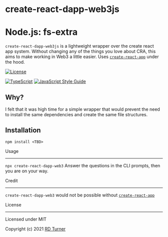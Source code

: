 # create-react-dapp-web3js
Node.js: fs-extra
=================

`create-react-dapp-web3js` is a lightweight wrapper over the create react app system. Without changing any of the things you love about CRA, this aims to make working in Web3 a little easier. Uses [`create-react-app`](https://reactjs.org/docs/create-a-new-react-app.html) under the hood.

<!-- [![npm Package](https://img.shields.io/npm/v/fs-extra.svg)](https://www.npmjs.org/package/fs-extra) -->
[![License](https://img.shields.io/npm/l/express.svg)](https://github.com/Too-Far/create-react-dapp-web3js/blob/LICENSE)
<!-- [![build status](https://img.shields.io/travis/jprichardson/node-fs-extra/master.svg)](http://travis-ci.org/jprichardson/node-fs-extra) -->
<!-- [![windows Build status](https://img.shields.io/appveyor/ci/jprichardson/node-fs-extra/master.svg?label=windows%20build)](https://ci.appveyor.com/project/jprichardson/node-fs-extra/branch/master) -->
<!-- [![downloads per month](http://img.shields.io/npm/dm/fs-extra.svg)](https://www.npmjs.org/package/fs-extra) -->
<!-- [![Coverage Status](https://img.shields.io/coveralls/github/jprichardson/node-fs-extra/master.svg)](https://coveralls.io/github/jprichardson/node-fs-extra) -->
[![TypeScript](https://badges.frapsoft.com/typescript/code/typescript.png?v=101)](https://github.com/ellerbrock/typescript-badges/)
[![JavaScript Style Guide](https://img.shields.io/badge/code_style-standard-brightgreen.svg)](https://standardjs.com)

Why?
----

I felt that it was high time for a simple wrapper that would prevent the need to install the same dependencies and create the same file structures.




Installation
------------

    npm install <TBD>

Usage
_____

`npx create-react-dapp-web3`
Answer the questions in the CLI prompts, then you are on your way.


Credit
______
`create-react-dapp-web3` would not be possible without [`create-react-app`](https://reactjs.org/docs/create-a-new-react-app.html)

License
_______

Licensed under MIT

Copyright (c) 2021 [RD Turner](https://github.com/too-far)


